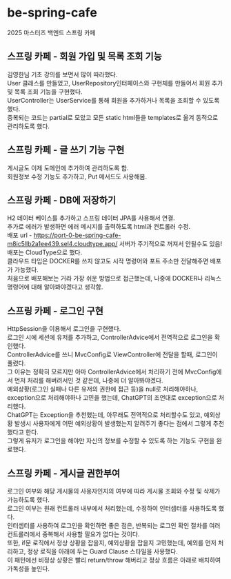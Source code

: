 # be-spring-cafe
2025 마스터즈 백엔드 스프링 카페
## 스프링 카페 - 회원 가입 및 목록 조회 기능
김영한님 기초 강의를 보면서 많이 따라했다.  
User 클래스를 만들었고, UserRepository인터페이스와 구현체를 만들어서 회원 추가 및 목록 조회 기능을 구현했다.  
UserController는 UserService를 통해 회원을 추가하거나 목록을 조회할 수 있도록 했다.  
중복되는 코드는 partial로 모았고 모든 static html들을 templates로 옮겨 동적으로 관리하도록 했다.  

## 스프링 카페 - 글 쓰기 기능 구현
게시글도 이제 도메인에 추가하여 관리하도록 함.  
회원정보 수정 기능도 추가하고, Put 메서드도 사용해봄.  

## 스프링 카페 - DB에 저장하기
H2 데이터 베이스를 추가하고 스프링 데이터 JPA를 사용해서 연결.  
추가로 에러가 발생하면 에러 메시지를 출력하도록 html과 컨트롤러 수정.  
배포 url - https://port-0-be-spring-cafe-m8ic5llb2a1ee439.sel4.cloudtype.app/
서버가 주기적으로 꺼져서 안될수도 있음!
배포는 CloudType으로 했다.  
클라우드 타입은 DOCKER를 쓰지 않고도 시작 명령어와 포트 주소만 전달해주면 배포가 가능했다.  
처음으로 배포해보는 거라 가장 쉬운 방법으로 접근했는데, 나중에 DOCKER나 리눅스 명령어에 대해 알아봐야겠다고 생각함.

## 스프링 카페 - 로그인 구현
HttpSession을 이용해서 로그인을 구현했다.  
로그인 시에 세션에 유저를 추가하고, ControllerAdvice에서 전역적으로 로그인을 확인했다.  
ControllerAdvice를 쓰니 MvcConfig로 ViewController에 전달을 할때, 로그인이 풀렸다.  
그 이유는 정확히 모르지만 아마 ControllerAdvice에서 처리하기 전에 MvcConfig에서 먼저 처리를 해버려서인 것 같은데, 나중에 더 알아봐야겠다.  
예외상황(로그인 실패나 다른 유저의 권한에 접근 등)을 null로 처리해야하나, exception으로 처리해야하나 고민을 했는데, ChatGPT의 조언대로 exception으로 처리했다.  
ChatGPT는 Exception을 추천했는데, 아무래도 전역적으로 처리할수도 있고, 예외상황 발생시 사용자에게 어떤 예외상황이 발생했는지 알려주기 좋다는 점에서 그렇게 추천했다고 한다.  
그렇게 유저가 로그인을 해야만 자신의 정보를 수정할 수 있도록 하는 기능도 구현을 완료했다.  

## 스프링 카페 - 게시글 권한부여
로그인 여부와 해당 게시물의 사용자인지의 여부에 따라 게시물 조회와 수정 및 삭제가 가능하도록 했다.  
로그인 여부는 원래 컨트롤러 내부에서 처리했는데, 수정하여 인터셉터를 사용하도록 했다.  
인터셉터를 사용하여 로그인을 확인하면 좋은 점은, 반복되는 로그인 확인 절차를 여러 컨트롤러에서 중복해서 사용할 필요가 없다는 것이다.  
또한, if문 로직에서 정상 상황을 잡을지, 예외상황을 잡을지 고민했는데, 예외를 먼저 처리하고, 정상 로직을 아래에 두는 Guard Clause 스타일을 사용했다.  
이 패턴에선 비정상 상황은 빨리 return/throw 해버리고 정상 흐름은 아래로 배치하여 가독성을 높인다.  



